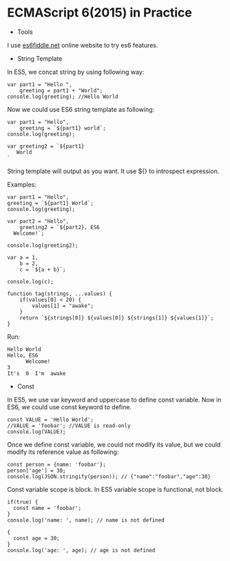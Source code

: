 # ECMAScript 6(2015) in Practice

* Tools
  
I use [es6fiddle.net](http://es6fiddle.net) online website to try es6 features.

* String Template

In ES5, we concat string by using following way:

    var part1 = "Hello ",
        greeting = part1 + "World";
    console.log(greeting); //Hello World
    
Now we could use ES6 string template as following:

    var part1 = "Hello",
        greeting = `${part1} world`;
    console.log(greeting);
    
    var greeting2 = `${part1}
       World
    `
String template will output as you want. It use ${} to introspect expression.

Examples:

    var part1 = "Hello",
    greeting = `${part1} World`;
    console.log(greeting);

    var part2 = "Hello",
        greeting2 = `${part2}, ES6
      Welcome!`;

    console.log(greeting2);

    var a = 1,
        b = 2,
        c = `${a + b}`;

    console.log(c);

    function tag(strings, ...values) {
        if(values[0] < 20) {
            values[1] = "awake";
        }
        return `${strings[0]} ${values[0]} ${strings[1]} ${values[1]}`;
    }
    
Run: 

    Hello World
    Hello, ES6
          Welcome!
    3
    It's  0  I'm  awake
    
* Const

In ES5, we use var keyword and uppercase to define const variable. Now in ES6, we could use const keyword to define.

    const VALUE = 'Hello World';
    //VALUE = 'foobar'; //VALUE is read-only
    console.log(VALUE);

Once we define const variable, we could not modify its value, but we could modify its reference value as following:

    const person = {name: 'foobar'};
    person['age'] = 30;
    console.log(JSON.stringify(person)); // {"name":"foobar","age":30}
    
Const variable scope is block. In ES5 variable scope is functional, not block.

    if(true) {
      const name = 'foobar';
    }
    console.log('name: ', name); // name is not defined
    
    {
      const age = 30;
    }
    console.log('age: ', age); // age is not defined
